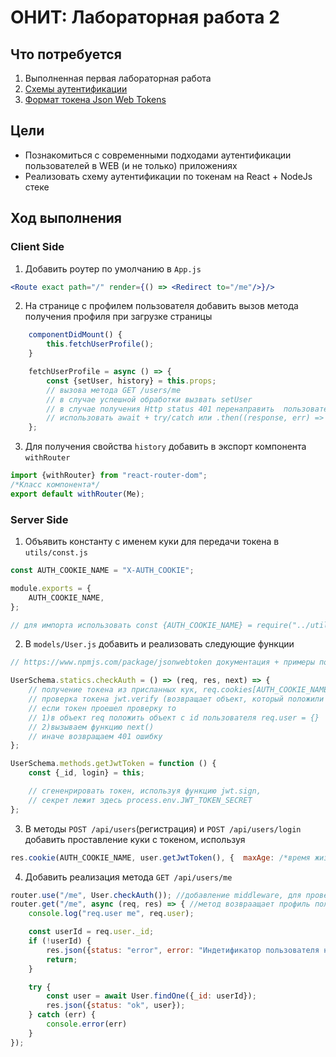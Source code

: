# ОНИТ: Лабораторная работа 2

## Что потребуется
1) Выполненная первая лабораторная работа
2) [Схемы аутентификации](https://habr.com/ru/company/dataart/blog/262817/)
3) [Формат токена Json Web Tokens](https://ru.wikipedia.org/wiki/JSON_Web_Token)

## Цели
* Познакомиться с современными подходами аутентификации пользователей в WEB (и не только) приложениях
* Реализовать схему аутентификации по токенам на React + NodeJs стеке

## Ход выполнения

### Client Side
1) Добавить роутер по умолчанию в `App.js`
```jsx harmony
<Route exact path="/" render={() => <Redirect to="/me"/>}/>
```
2) На странице с профилем пользователя добавить вызов метода получения профиля при загрузке страницы
```jsx harmony
    componentDidMount() {
        this.fetchUserProfile();
    }

    fetchUserProfile = async () => {
        const {setUser, history} = this.props;
        // вызова метода GET /users/me
        // в случае успешной обработки вызвать setUser
        // в случае получения Http status 401 перенаправить  пользователя на login
        // использовать await + try/catch или .then((response, err) => {})
    };
```
3) Для получения свойства `history` добавить в экспорт компонента `withRouter`
```jsx harmony
import {withRouter} from "react-router-dom";
/*Класс компонента*/
export default withRouter(Me);
```


### Server Side
1) Объявить константу с именем куки для передачи токена в `utils/const.js`
```javascript
const AUTH_COOKIE_NAME = "X-AUTH_COOKIE";

module.exports = {
    AUTH_COOKIE_NAME,
};

// для импорта использовать const {AUTH_COOKIE_NAME} = require("../utils/const");
```
2) В `models/User.js` добавить и реализовать следующие функции
```javascript
// https://www.npmjs.com/package/jsonwebtoken документация + примеры по библиотеке jwt

UserSchema.statics.checkAuth = () => (req, res, next) => {
    // получение токена из присланных кук, req.cookies[AUTH_COOKIE_NAME]
    // проверка токена jwt.verify (возвращает объект, который положили в getJwtToken)
    // если токен проешел проверку то
    // 1)в объект req положить объект с id пользователя req.user = {}
    // 2)вызываем функцию next()
    // иначе возвращаем 401 ошибку
};

UserSchema.methods.getJwtToken = function () {
    const {_id, login} = this;

    // сгененрировать токен, используя функцию jwt.sign,
    // секрет лежит здесь process.env.JWT_TOKEN_SECRET
};
```
3) В методы `POST /api/users`(регистрация) и `POST /api/users/login` добавить проставление куки с токеном,
 используя 
 ```javascript
 res.cookie(AUTH_COOKIE_NAME, user.getJwtToken(), {  maxAge: /*время жизни куки в MS*/, httpOnly: true}); 
 ```


4) Добавить реализация метода `GET /api/users/me`
```javascript
router.use("/me", User.checkAuth()); //добавление middleware, для проверки токена при каждом запросе
router.get("/me", async (req, res) => { //метод возвраащает профиль пользователя
    console.log("req.user me", req.user);

    const userId = req.user._id;
    if (!userId) {
        res.json({status: "error", error: "Индетификатор пользователя не найден"});
        return;
    }

    try {
        const user = await User.findOne({_id: userId});
        res.json({status: "ok", user});
    } catch (err) {
        console.error(err)
    }
});
```